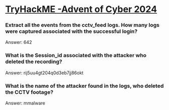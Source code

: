 # [TryHackME -Advent of Cyber 2024](https://tryhackme.com/r/room/adventofcyber2024)

### Extract all the events from the cctv_feed logs. How many logs were captured associated with the successful login?
Answer: 642

### What is the Session_id associated with the attacker who deleted the recording?
Answer: rij5uu4gt204q0d3eb7jj86okt

### What is the name of the attacker found in the logs, who deleted the CCTV footage?
Answer: mmalware
